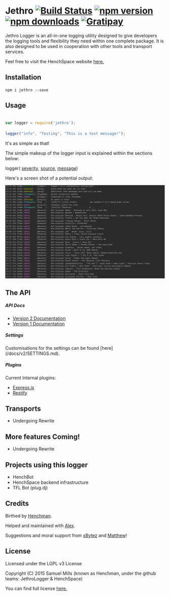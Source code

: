 # Jethro [![Build Status](https://travis-ci.org/JethroLogger/Jethro.svg?branch=master)](https://travis-ci.org/JethroLogger/Jethro) [![npm version](http://img.shields.io/npm/v/jethro.svg)](https://npmjs.org/package/jethro) [![npm downloads](http://img.shields.io/npm/dm/jethro.svg)](https://npmjs.org/package/jethro) [![Gratipay](http://img.shields.io/gratipay/Hunchmun.svg)](https://www.gratipay.com/Hunchmun/)

Jethro Logger is an all-in-one logging utility designed to give developers the logging tools and flexibility they need within one complete package. It is also designed to be used in cooperation with other tools and transport services.

Feel free to visit the HenchSpace website [here.](https://henchspace.co/)


Installation
------------
`npm i jethro --save`


Usage
-----

```js

var logger = require('jethro');

logger("info", "Testing", "This is a test message!");
```

It's as simple as that!

The simple makeup of the logger input is explained within the sections below:

logger( [severity](/docs/v2/SEVERITY.md), [source](/docs/v2/SOURCE.md), [message](/docs/v2/MESSAGE.md))

Here's a screen shot of a potential output:


![Screenshot](/docs/v2/i.png "Screenshot")


The API
-------

##### API Docs
* [Version 2 Documentation](/docs/v2/API.md)
* [Version 1 Documentation](/docs/v1/README.md)

##### Settings
Customisations for the settings can be found [here] (/docs/v2/SETTINGS.md).

##### Plugins
Current Internal plugins:
* [Express.js](/docs/v2/plugins/EXPRESS.md)
* [Restify](/docs/v2/plugins/RESTIFY.md)

Transports
----------
* Undergoing Rewrite

More features Coming!
---------------------
* Undergoing Rewrite

Projects using this logger
--------------------------
* HenchBot
* HenchSpace backend infrastructure
* TFL Bot (plug.dj)

Credits
-------
Birthed by [Henchman](https://hench.in).

Helped and maintained with [Alex](http://thedark1337.com).

Suggestions and moral support from [xBytez](https://github.com/xBytez) and [Matthew](https://github.com/yemasthui)!

License
-------
Licensed under the LGPL v3 License

Copyright (C) 2015  Samuel Mills (known as Henchman, under the github teams: JethroLogger & HenchSpace)

You can find full license [here.](/LICENSE.txt)
